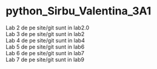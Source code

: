 # python_Sirbu_Valentina_3A1

Lab 2 de pe site/git sunt in lab2.0 <br />
Lab 3 de pe site/git sunt in lab2 <br />
Lab 4 de pe site/git sunt in lab4 <br />
Lab 5 de pe site/git sunt in lab6 <br />
Lab 6 de pe site/git sunt in lab7 <br />
Lab 7 de pe site/git sunt in lab9 <br />
